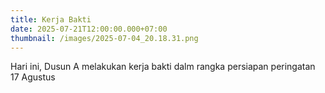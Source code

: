```yaml
---
title: Kerja Bakti
date: 2025-07-21T12:00:00.000+07:00
thumbnail: /images/2025-07-04_20.18.31.png
---
```

Hari ini, Dusun A melakukan kerja bakti dalm rangka persiapan peringatan 17 Agustus
